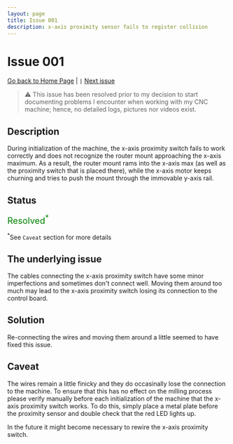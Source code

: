 ```yaml
---
layout: page
title: Issue 001
description: x-axis proximity sensor fails to register collision
---
```


# Issue 001

[Go back to Home Page](https://mmider.github.io/cnc_log) | <code>&#124;</code> [Next issue](issue_002.html)

> ⚠️ This issue has been resolved prior to my decision to start documenting problems I encounter when working with my CNC machine; hence, no detailed logs, pictures nor videos exist.

## Description

During initialization of the machine, the x-axis proximity switch fails to work correctly and does not recognize the router mount approaching the x-axis maximum. As a result, the router mount rams into the x-axis max (as well as the proximity switch that is placed there), while the x-axis motor keeps churning and tries to push the mount through the immovable y-axis rail.

## Status

<span style="color:green; font-size:20px;">Resolved<sup>\*</sup></span>

<sup>\*</sup>See `Caveat` section for more details

## The underlying issue

The cables connecting the x-axis proximity switch have some minor imperfections and sometimes don't connect well. Moving them around too much may lead to the x-axis proximity switch losing its connection to the control board.

## Solution

Re-connecting the wires and moving them around a little seemed to have fixed this issue.

## Caveat

The wires remain a little finicky and they do occasinally lose the connection to the machine. To ensure that this has no effect on the milling process please verify manually before each initialization of the machine that the x-axis proximity switch works. To do this, simply place a metal plate before the proximity sensor and double check that the red LED lights up.

In the future it might become necessary to rewire the x-axis proximity switch.
